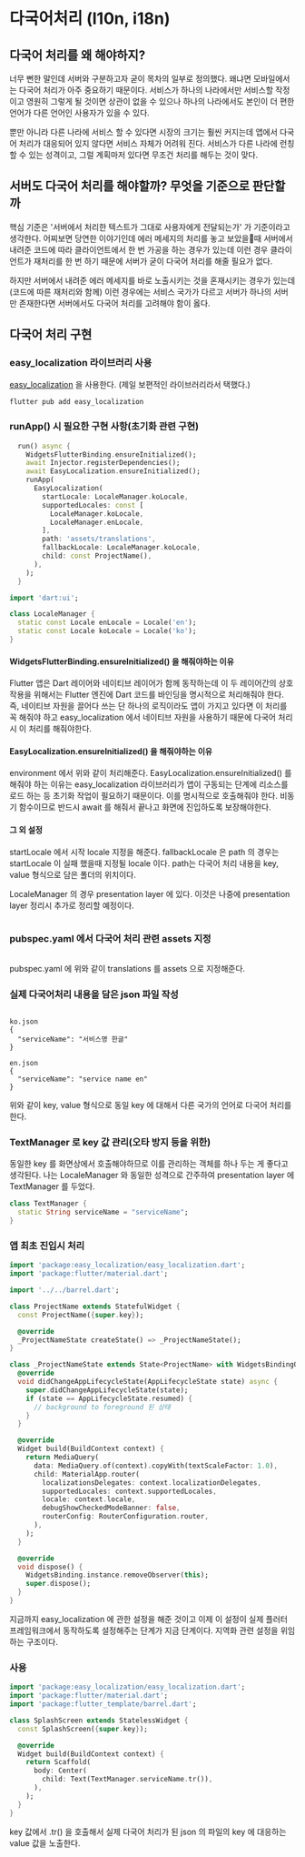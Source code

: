 # 다국어처리 (l10n, i18n)

## 다국어 처리를 왜 해야하지?

너무 뻔한 말인데 서버와 구분하고자 굳이 목차의 일부로 정의했다. 왜냐면 모바일에서는 다국어 처리가 아주 중요하기 때문이다. 서비스가 하나의 나라에서만 서비스할 작정이고 영원히 그렇게 될 것이면 상관이 없을 수 있으나 하나의 나라에서도 본인이 더 편한 언어가 다른 언어인 사용자가 있을 수 있다.

뿐만 아니라 다른 나라에 서비스 할 수 있다면 시장의 크기는 훨씬 커지는데 앱에서 다국어 처리가 대응되어 있지 않다면 서비스 자체가 어려워 진다. 서비스가 다른 나라에 런칭할 수 있는 성격이고, 그럴 계획마저 있다면 무조건 처리를 해두는 것이 맞다.



## 서버도 다국어 처리를 해야할까? 무엇을 기준으로 판단할까

핵심 기준은 '서버에서 처리한 텍스트가 그대로 사용자에게 전달되는가' 가 기준이라고 생각한다. 어찌보면 당연한 이야기인데 에러 메세지의 처리를 놓고 보았을때 서버에서 내려준 코드에 따라 클라이언트에서 한 번 가공을 하는 경우가 있는데 이런 경우 클라이언트가 재처리를 한 번 하기 때문에 서버가 굳이 다국어 처리를 해줄 필요가 없다.

하지만 서버에서 내려준 에러 메세지를 바로 노출시키는 것을 혼재시키는 경우가 있는데(코드에 따른 재처리와 함께) 이런 경우에는 서비스 국가가 다르고 서버가 하나의 서버만 존재한다면 서버에서도 다국어 처리를 고려해야 함이 옳다.



## 다국어 처리 구현

### easy\_localization 라이브러리 사용

[easy\_localization](https://pub.dev/packages/easy\_localization) 을 사용한다. (제일 보편적인 라이브러리라서 택했다.)

```dart
flutter pub add easy_localization
```



### runApp() 시 필요한 구현 사항(초기화 관련 구현)

```dart
  run() async {
    WidgetsFlutterBinding.ensureInitialized();
    await Injector.registerDependencies();
    await EasyLocalization.ensureInitialized();
    runApp(
      EasyLocalization(
        startLocale: LocaleManager.koLocale,
        supportedLocales: const [
          LocaleManager.koLocale,
          LocaleManager.enLocale,
        ],
        path: 'assets/translations',
        fallbackLocale: LocaleManager.koLocale,
        child: const ProjectName(),
      ),
    );
  }
```

```dart
import 'dart:ui';

class LocaleManager {
  static const Locale enLocale = Locale('en');
  static const Locale koLocale = Locale('ko');
}
```

#### WidgetsFlutterBinding.ensureInitialized() 을 해줘야하는 이유

Flutter 앱은 Dart 레이어와 네이티브 레이어가 함께 동작하는데 이 두 레이어간의 상호 작용을 위해서는 Flutter 엔진에 Dart 코드를 바인딩을 명시적으로 처리해줘야 한다. 즉, 네이티브 자원을 끌어다 쓰는 단 하나의 로직이라도 앱이 가지고 있다면 이 처리를 꼭 해줘야 하고 easy\_localization 에서 네이티브 자원을 사용하기 때문에 다국어 처리시 이 처리를  해줘야한다.



#### EasyLocalization.ensureInitialized() 을 해줘야하는 이유

environment 에서 위와 같이 처리해준다. EasyLocalization.ensureInitialized() 를 해줘야 하는 이유는 easy\_localization 라이브러리가 앱이 구동되는 단계에 리소스를 로드 하는 등 초기화 작업이 필요하기 때문이다. 이를 명시적으로 호출해줘야 한다. 비동기 함수이므로 반드시 await 를 해줘서 끝나고 화면에 진입하도록 보장해야한다.



#### 그 외 설정

startLocale 에서 시작 locale 지정을 해준다. fallbackLocale 은 path 의 경우는 startLocale 이 실패 했을때 지정될 locale 이다. path는 다국어 처리 내용을 key, value 형식으로 담은 폴더의 위치이다.

LocaleManager 의 경우 presentation layer 에 있다. 이것은 나중에 presentation layer 정리시 추가로 정리할 예정이다.

<figure><img src="../../../.gitbook/assets/image (1) (1) (1) (1) (1) (1) (1) (1) (1) (1) (1) (1) (1) (1).png" alt=""><figcaption></figcaption></figure>



### **pubspec.yaml 에서 다국어 처리 관련 assets 지정**

<figure><img src="../../../.gitbook/assets/image (1) (1) (1) (1) (1) (1) (1) (1) (1) (1) (1) (1) (1) (1) (1).png" alt=""><figcaption></figcaption></figure>

pubspec.yaml 에 위와 같이 translations 를 assets 으로 지정해준다.



### 실제 다국어처리 내용을 담은 json 파일 작성

<figure><img src="../../../.gitbook/assets/image (2) (1) (1) (1) (1) (1) (1) (1).png" alt=""><figcaption></figcaption></figure>

```
ko.json
{
  "serviceName": "서비스명 한글"
}

en.json
{
  "serviceName": "service name en"
}
```

위와 같이 key, value 형식으로 동일 key 에 대해서 다른 국가의 언어로 다국어 처리를 한다.



### **TextManager 로 key 값 관리(오타 방지 등을 위한)**

동일한 key 를 화면상에서 호출해야하므로 이를 관리하는 객체를 하나 두는 게 좋다고 생각된다. 나는 LocaleManager 와 동일한 성격으로 간주하여 presentation layer 에 TextManager 를 두었다.

```dart
class TextManager {
  static String serviceName = "serviceName";
}
```



### 앱 최초 진입시 처리

```dart
import 'package:easy_localization/easy_localization.dart';
import 'package:flutter/material.dart';

import '../../barrel.dart';

class ProjectName extends StatefulWidget {
  const ProjectName({super.key});

  @override
  _ProjectNameState createState() => _ProjectNameState();
}

class _ProjectNameState extends State<ProjectName> with WidgetsBindingObserver {
  @override
  void didChangeAppLifecycleState(AppLifecycleState state) async {
    super.didChangeAppLifecycleState(state);
    if (state == AppLifecycleState.resumed) {
      // background to foreground 된 상태
    }
  }

  @override
  Widget build(BuildContext context) {
    return MediaQuery(
      data: MediaQuery.of(context).copyWith(textScaleFactor: 1.0),
      child: MaterialApp.router(
        localizationsDelegates: context.localizationDelegates,
        supportedLocales: context.supportedLocales,
        locale: context.locale,
        debugShowCheckedModeBanner: false,
        routerConfig: RouterConfiguration.router,
      ),
    );
  }

  @override
  void dispose() {
    WidgetsBinding.instance.removeObserver(this);
    super.dispose();
  }
}
```

지금까지 easy\_localization 에 관한 설정을 해준 것이고 이제 이 설정이 실제 플러터 프레임워크에서 동작하도록 설정해주는 단계가 지금 단계이다. 지역화 관련 설정을 위임하는 구조이다.



### 사용

```dart
import 'package:easy_localization/easy_localization.dart';
import 'package:flutter/material.dart';
import 'package:flutter_template/barrel.dart';

class SplashScreen extends StatelessWidget {
  const SplashScreen({super.key});

  @override
  Widget build(BuildContext context) {
    return Scaffold(
      body: Center(
        child: Text(TextManager.serviceName.tr()),
      ),
    );
  }
}
```

key 값에서 .tr() 을 호출해서 실제 다국어 처리가 된 json 의 파일의 key 에 대응하는 value 값을 노출한다.
